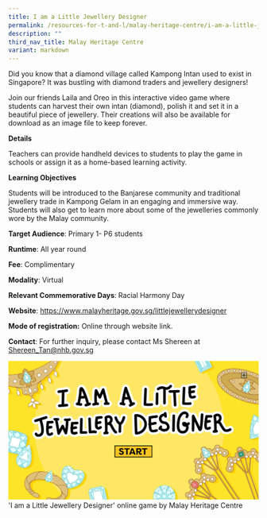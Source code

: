 ```yaml
---
title: I am a Little Jewellery Designer
permalink: /resources-for-t-and-l/malay-heritage-centre/i-am-a-little-jewellery-designer/
description: ""
third_nav_title: Malay Heritage Centre
variant: markdown
---
```

Did you know that a diamond village called Kampong Intan used to exist in Singapore? It was bustling with diamond traders and jewellery designers!

Join our friends Laila and Oreo in this interactive video game where students can harvest their own intan (diamond), polish it and set it in a beautiful piece of jewellery. Their creations will also be available for download as an image file to keep forever.

**Details**	

Teachers can provide handheld devices to students to play the game in schools or assign it as a home-based learning activity.			

**Learning Objectives**			
			
Students will be introduced to the Banjarese community and traditional jewellery trade in Kampong Gelam in an engaging and immersive way. Students will also get to learn more about some of the jewelleries commonly wore by the Malay community.

**Target Audience**: Primary 1- P6 students

**Runtime**: All year round			

**Fee**: Complimentary		

**Modality**:	Virtual	
					
**Relevant Commemorative Days**: Racial Harmony Day 			

**Website**: https://www.malayheritage.gov.sg/littlejewellerydesigner

**Mode of registration:**  Online through website link.
			
**Contact**: For further inquiry, please contact Ms Shereen at Shereen_Tan@nhb.gov.sg

![](/images/i%20am%20a%20little%20jewellery%20designer.png)
'I am a Little Jewellery Designer' online game by Malay Heritage Centre